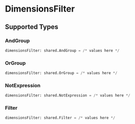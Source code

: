 # DimensionsFilter


## Supported Types

### AndGroup

```python
dimensionsFilter: shared.AndGroup = /* values here */
```

### OrGroup

```python
dimensionsFilter: shared.OrGroup = /* values here */
```

### NotExpression

```python
dimensionsFilter: shared.NotExpression = /* values here */
```

### Filter

```python
dimensionsFilter: shared.Filter = /* values here */
```

